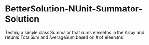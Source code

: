 # BetterSolution-NUnit-Summator-Solution
Testing a simple class Summator that sums elemetns in the Array and retunrs TotalSum and AverageSum based on # of eleemtns
